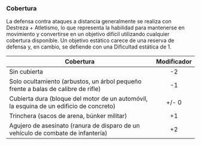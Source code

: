 ### Cobertura

La defensa contra ataques a distancia generalmente se realiza con Destreza + Atletismo, lo que representa la habilidad para mantenerse en movimiento y convertirse en un objetivo difícil utilizando cualquier cobertura disponible. Un objetivo estático carece de una reserva de defensa y, en cambio, se defiende con una Dificultad estática de 1.

|Cobertura|Modificador|
|---|:---:|
|Sin cubierta|-2|
|Solo ocultamiento (arbustos, un árbol pequeño frente a balas de calibre de rifle)|-1|
|Cubierta dura (bloque del motor de un automóvil, la esquina de un edificio de concreto)|+/- 0|
|Trinchera (sacos de arena, búnker militar)|+1|
|Agujero de asesinato (ranura de disparo de un vehículo de combate de infantería)|+2|